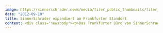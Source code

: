 ```yaml
---
image: https://sinnerschrader.news/media/filer_public_thumbnails/filer_public/f3/70/f37037e3-08b4-44c3-b8b5-cf2f35d02fe0/varfoldersdjk8pxf42x64d8fxslz8jcc8fc0000gnttmp9bt0zh__480x288_q85_crop_subsampling-2_upscale.jpg
date: "2012-09-10"
title: SinnerSchrader expandiert am Frankfurter Standort
content: <div class="newsbody"><p>Das Frankfurter Büro von SinnerSchrader ist auf Wachstumskurs. In den letzten drei Jahren stieg der Umsatz um 125 Prozent, die Zahl der Mitarbeiter verdoppelte sich. Inzwischen arbeiten 30 Digitalexperten in der Agentur an der Hanauer Landstraße und betreuen neben standortübergreifenden Accounts auch eigenständig Kunden wie Base, Bosch, Ergo Direkt und WMF.</p><p>Der wachsenden Bedeutung des Büros trägt SinnerSchrader nun mit einer breiteren Führung Rechnung. Neuzugang Chris Rowe verantwortet künftig die Technik des Standorts. Norbert Neumeister steigt zum Leiter Kreation auf. Sie bilden die Spitze an der Seite von Dirk Hibbeler, der seit 2009 dem nach Hamburg größten SinnerSchrader-Standort vorsteht.</p><p>Mit dem Briten Chris Rowe (33) stößt ein erfahrener Entwicklungsleiter zu SinnerSchrader, der in den letzten zehn Jahren als Spezialist für webbasierte Applikationen u.a. für die Deutsche Bank und und in der Zulieferindustrie tätig war. Zuletzt betreute Chris Rowe IT-Projekte der australischen Investmentbank Macquarie.</p><p>Norbert Neumeister (38) war bislang als Director User Experience bei SinnerSchrader Frankfurt tätig und baute seit 2010 die Konzeption aus. Neumeister ist erfahrener User Experience Designer mit ausgeprägter Expertise in Design-Strategie und Service-Design. Zuvor war er als Senior Experience Architect bei Different in Sydney, Australiens größter Experience-Design Beratung. Neumeister wird in Frankfurt das Service-Design-Angebot weiter entwickeln, das für SinnerSchrader ein strategisches Wachstumsthema ist.</p><p>Kürzlich hatte SinnerSchrader die Führung des neuen Müchener Büros berufen. Philipp Schäfer, Sascha Echt und Hendrik Halkow bauen dort derzeit ein Team aus Kreativen, Techniker und Beratern auf, die von dort den Großkunden Allianz betreuen werden. Mittelfristig soll das Büro auf 30 Personen wachsen. Alle Stellenangebote&#58; <a href="http&#58;//sinnerschrader.com/karriere">http&#58;//sinnerschrader.com/karriere</a> .</p><p>Download&#58;<br/><a href="http&#58;//www.sinnerschrader.com/wp-content/uploads/2012/09/Neumeister-Hibbeler-Rowe.png">Foto des Frankfurter Führungstrios</a> (hochauflösend)</p><p>Über SinnerSchrader<br/>SinnerSchrader gehört zu den führenden Digitalagenturen in Europa. SinnerSchrader entwickelt interaktive Strategien, Plattformen und Applikationen, die radikale Beziehungen zwischen Konsumenten und Marken schaffen. In der SinnerSchrader-Gruppe arbeiten mehr als 400 Mitarbeiter an den Standorten Hamburg, Frankfurt am Main, München, Berlin und Hannover für Kunden wie Allianz, TUI, Tchibo, simyo, REWE, HOLY FASHION GROUP, comdirect bank oder PPR Group. SinnerSchrader wurde 1996 gegründet und ist seit 1999 börsennotiert.</p><p><a class="news-backlink" href="/de/"><svg class="svg-ico svg-ico--arrow-left"><use xlink&#58;href="#arrow-down"></use></svg>Zurück zur Presse Übersicht</a></p></div>
---
```

